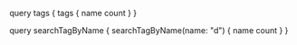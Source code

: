 query tags {
  tags {
    name
    count
  }
}

query searchTagByName {
  searchTagByName(name: "d") {
    name
    count
  }
}